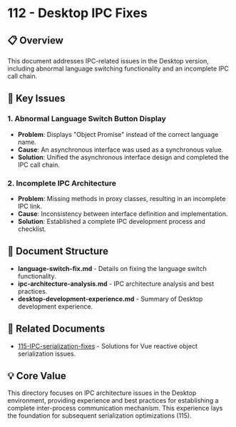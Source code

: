 # 112 - Desktop IPC Fixes

## 📋 Overview

This document addresses IPC-related issues in the Desktop version, including abnormal language switching functionality and an incomplete IPC call chain.

## 🎯 Key Issues

### 1. Abnormal Language Switch Button Display
- **Problem**: Displays "Object Promise" instead of the correct language name.
- **Cause**: An asynchronous interface was used as a synchronous value.
- **Solution**: Unified the asynchronous interface design and completed the IPC call chain.

### 2. Incomplete IPC Architecture
- **Problem**: Missing methods in proxy classes, resulting in an incomplete IPC link.
- **Cause**: Inconsistency between interface definition and implementation.
- **Solution**: Established a complete IPC development process and checklist.

## 📁 Document Structure

- **language-switch-fix.md** - Details on fixing the language switch functionality.
- **ipc-architecture-analysis.md** - IPC architecture analysis and best practices.
- **desktop-development-experience.md** - Summary of Desktop development experience.

## 🔗 Related Documents

- [115-IPC-serialization-fixes](../115-ipc-serialization-fixes/) - Solutions for Vue reactive object serialization issues.

## 💡 Core Value

This directory focuses on IPC architecture issues in the Desktop environment, providing experience and best practices for establishing a complete inter-process communication mechanism. This experience lays the foundation for subsequent serialization optimizations (115).
